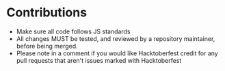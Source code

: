 # Contributions
* Make sure all code follows JS standards
* All changes MUST be tested, and reviewed by a repository maintainer, before being merged.
* Please note in a comment if you would like Hacktoberfest credit for any pull requests that aren't issues marked with Hacktoberfest